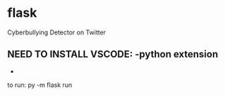 # flask
 Cyberbullying Detector on Twitter

 NEED TO INSTALL VSCODE:
 -python extension
 -
 -

 to run:
 py -m flask run
